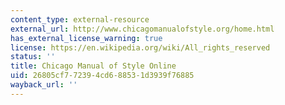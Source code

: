 ```yaml
---
content_type: external-resource
external_url: http://www.chicagomanualofstyle.org/home.html
has_external_license_warning: true
license: https://en.wikipedia.org/wiki/All_rights_reserved
status: ''
title: Chicago Manual of Style Online
uid: 26805cf7-7239-4cd6-8853-1d3939f76885
wayback_url: ''
---
```

